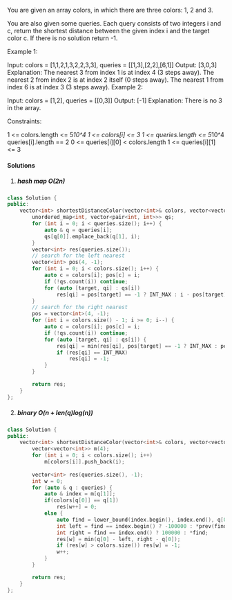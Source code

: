 
You are given an array colors, in which there are three colors: 1, 2 and 3.

You are also given some queries. Each query consists of two integers i and c, return the shortest distance between the given index i and the target color c. If there is no solution return -1.

 

Example 1:

Input: colors = [1,1,2,1,3,2,2,3,3], queries = [[1,3],[2,2],[6,1]]
Output: [3,0,3]
Explanation: 
The nearest 3 from index 1 is at index 4 (3 steps away).
The nearest 2 from index 2 is at index 2 itself (0 steps away).
The nearest 1 from index 6 is at index 3 (3 steps away).
Example 2:

Input: colors = [1,2], queries = [[0,3]]
Output: [-1]
Explanation: There is no 3 in the array.
 

Constraints:

1 <= colors.length <= 5*10^4
1 <= colors[i] <= 3
1 <= queries.length <= 5*10^4
queries[i].length == 2
0 <= queries[i][0] < colors.length
1 <= queries[i][1] <= 3

#### Solutions

1. ##### hash map O(2n)

```cpp
class Solution {
public:
    vector<int> shortestDistanceColor(vector<int>& colors, vector<vector<int>>& queries) {
        unordered_map<int, vector<pair<int, int>>> qs;
        for (int i = 0; i < queries.size(); i++) {
            auto & q = queries[i];
            qs[q[0]].emplace_back(q[1], i);
        }
        vector<int> res(queries.size());
        // search for the left nearest
        vector<int> pos(4, -1);
        for (int i = 0; i < colors.size(); i++) {
            auto c = colors[i]; pos[c] = i;
            if (!qs.count(i)) continue;
            for (auto [target, qi] : qs[i])
                res[qi] = pos[target] == -1 ? INT_MAX : i - pos[target];
        }
        // search for the right nearest
        pos = vector<int>(4, -1);
        for (int i = colors.size() - 1; i >= 0; i--) {
            auto c = colors[i]; pos[c] = i;
            if (!qs.count(i)) continue;
            for (auto [target, qi] : qs[i]) {
                res[qi] = min(res[qi], pos[target] == -1 ? INT_MAX : pos[target] - i);
                if (res[qi] == INT_MAX)
                    res[qi] = -1;
            }
        }

        return res;
    }
};
```

2. ##### binary  O(n + len(q)log(n))

```cpp
class Solution {
public:
    vector<int> shortestDistanceColor(vector<int>& colors, vector<vector<int>>& queries) {
        vector<vector<int>> m(4);
        for (int i = 0; i < colors.size(); i++)
            m[colors[i]].push_back(i);
        
        vector<int> res(queries.size(), -1);
        int w = 0;
        for (auto & q : queries) {
            auto & index = m[q[1]];
            if(colors[q[0]] == q[1])
                res[w++] = 0;
            else {
                auto find = lower_bound(index.begin(), index.end(), q[0]);
                int left = find == index.begin() ? -100000 : *prev(find);
                int right = find == index.end() ? 100000 : *find;
                res[w] = min(q[0] - left, right - q[0]);
                if (res[w] > colors.size()) res[w] = -1;
                w++;
            }
        }

        return res;
    }
};
```